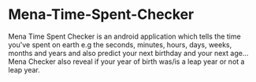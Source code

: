 # Mena-Time-Spent-Checker
Mena Time Spent Checker is an android application which tells the time you've spent on earth e.g the seconds, minutes, hours, days, weeks, months and years and also predict your next birthday and your next age... Mena Checker also reveal if your year of birth was/is a leap year or not a leap year.

